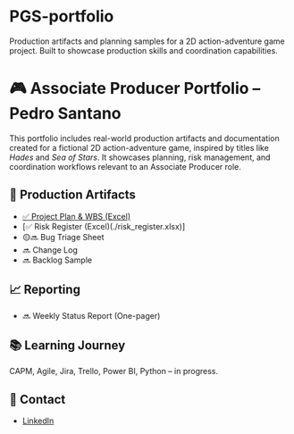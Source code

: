 # PGS-portfolio
Production artifacts and planning samples for a 2D action-adventure game project. Built to showcase production skills and coordination capabilities.
# 🎮 Associate Producer Portfolio – Pedro Santano

This portfolio includes real-world production artifacts and documentation created for a fictional 2D action-adventure game, inspired by titles like *Hades* and *Sea of Stars*. It showcases planning, risk management, and coordination workflows relevant to an Associate Producer role.

## 📁 Production Artifacts

- [✅ Project Plan & WBS (Excel)](./project_plan.xlsx)
- [✅ Risk Register (Excel)(./risk_register.xlsx)]
- 🟡🔜 Bug Triage Sheet
- 🔜 Change Log
- 🔜 Backlog Sample

## 📈 Reporting

- 🔜 Weekly Status Report (One-pager)

## 📚 Learning Journey

CAPM, Agile, Jira, Trello, Power BI, Python – in progress.

## 🔗 Contact

- [LinkedIn](https://www.linkedin.com/in/pedro-santano/)
